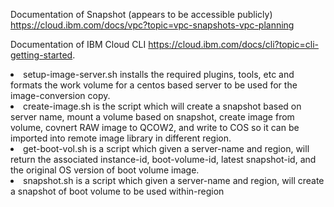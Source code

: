
Documentation of Snapshot (appears to be accessible publicly)
https://cloud.ibm.com/docs/vpc?topic=vpc-snapshots-vpc-planning
 
Documentation of IBM Cloud CLI
https://cloud.ibm.com/docs/cli?topic=cli-getting-started. 

<li>setup-image-server.sh installs the required plugins, tools, etc and formats the work volume for a centos based server to be used for the image-conversion copy.</li>
<li>create-image.sh is the script which will create a snapshot based on server name, mount a volume based on snapshot, create image from volume, covnert RAW image to QCOW2, and write to COS so it can be imported into remote image library in different region.</li>
<li>get-boot-vol.sh is a script which given a server-name and region, will return the associated instance-id, boot-volume-id, latest snapshot-id, and the original OS version of boot volume image.</li>
<li>snapshot.sh is a script which given a server-name and region, will create a snapshot of boot volume to be used within-region</li>

 
 
 

